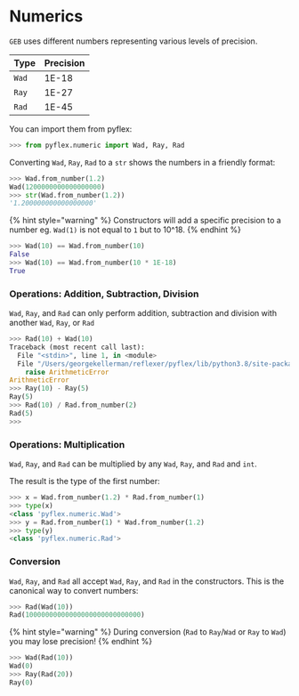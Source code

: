 # Numerics

`GEB` uses different numbers representing various levels of precision.

| Type  | Precision |
| ----- | --------- |
| `Wad` | 1E-18     |
| `Ray` | 1E-27     |
| `Rad` | 1E-45     |

You can import them from pyflex:

```python
>>> from pyflex.numeric import Wad, Ray, Rad
```

Converting `Wad`, `Ray`, `Rad` to a `str` shows the numbers in a friendly format:

```python
>>> Wad.from_number(1.2)
Wad(1200000000000000000)
>>> str(Wad.from_number(1.2))
'1.200000000000000000'
```

{% hint style="warning" %}
Constructors will add a specific precision to a number  eg. `Wad(1)` is not equal to `1` but to 10^18.
{% endhint %}

```python
>>> Wad(10) == Wad.from_number(10)
False
>>> Wad(10) == Wad.from_number(10 * 1E-18)
True
```

### Operations: Addition, Subtraction, Division

`Wad`, `Ray`, and `Rad` can only perform addition, subtraction and division with another `Wad`, `Ray`, or `Rad`

```python
>>> Rad(10) + Wad(10)
Traceback (most recent call last):
  File "<stdin>", line 1, in <module>
  File "/Users/georgekellerman/reflexer/pyflex/lib/python3.8/site-packages/pyflex/numeric.py", line 320, in __add__
    raise ArithmeticError
ArithmeticError
>>> Ray(10) - Ray(5)
Ray(5)
>>> Rad(10) / Rad.from_number(2)
Rad(5)
>>> 

```

### Operations: Multiplication

`Wad`, `Ray`, and `Rad`  can be multiplied by any `Wad`, `Ray`, and `Rad`  and `int`.

The result is the type of the first number:

```python
>>> x = Wad.from_number(1.2) * Rad.from_number(1)
>>> type(x)
<class 'pyflex.numeric.Wad'>
>>> y = Rad.from_number(1) * Wad.from_number(1.2)
>>> type(y)
<class 'pyflex.numeric.Rad'>
```

### Conversion

`Wad`, `Ray`, and `Rad` all accept `Wad`, `Ray`, and `Rad` in the constructors. This is the canonical way to convert  numbers:

```python
>>> Rad(Wad(10))
Rad(10000000000000000000000000000)
```

{% hint style="warning" %}
During conversion (`Rad` to `Ray`/`Wad` or `Ray` to `Wad`) you may lose precision!
{% endhint %}

```python
>>> Wad(Rad(10))
Wad(0)
>>> Ray(Rad(20))
Ray(0)
```
